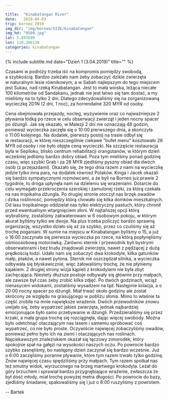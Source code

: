 ```yaml
---

title:  "Kinabatangan River"
date:   2019-04-03
trip: borneo_2019
img_dir: "img/borneo/SIZE/kinabatangan"
img_hd: "0509.jpg"
lat: 5.497699
lon: 118.206139
categories: kinabatangan
---
```


{% include subtitle.md date="Dzień 1 (3.04.2019)" title="" %}
<!--more_start-->
Czasami w&nbsp;podróży trzeba iść na kompromis pomiędzy swobodą, a&nbsp;szybkością.
Bardzo zależało nam żeby zobaczyć dzikie zwierzęta w&nbsp;naturalnym lesie równikowym, a&nbsp;w Sabah najlepszym do tego miejscem jest Sukau, nad rzeką Kinabatangan.
Jest to mała wioska, leżąca niecałe 100 kilometrów od Sandakanu, jednak nie jest łatwo się tam dostać, a&nbsp;my mieliśmy na to tylko 2 dni.
Dlatego zdecydowaliśmy się na zorganizowaną wycieczkę 2D1N (2 dni, 1 noc), za horrendalne 320 MYR od osoby.
<!--more-->
Cena obejmowała przejazdy, nocleg, wyżywienie oraz co najważniejsze 2 pływania łódką po rzece w&nbsp;celu obserwacji zwierząt i&nbsp;jeden nocny spacer po dżungli.
Jak się okazało, w&nbsp;Malezji 2 dni nie oznaczają 48 godzin, ponieważ wycieczka zaczęła się o&nbsp;10:00 pierwszego dnia, a
skończyła o&nbsp;11:00 kolejnego.
Na dodatek, pierwszy postój na trasie odbył się w&nbsp;restauracji, w&nbsp;której nieszczególnie ciekawe "bufet menu" kosztowało 26 MYR od osoby i&nbsp;nie było objęte ceną wycieczki.
Na szczęście restauracja była w&nbsp;Sepiloku, blisko centrum rehabilitacji orangutanów, w&nbsp;którym dzień wcześniej jedliśmy
bardzo dobry obiad.
Poza tym mieliśmy ponad godzinę czasu, więc szybki Grab i&nbsp;za 28 MYR zjedliśmy pyszny obiad dla dwóch osób (z przejazdami).
Okazało się, że tego dnia razem z&nbsp;nami na wycieczkę jedzie tylko inna para, na dodatek również Polaków.
Kinga i&nbsp;Jacek okazali się bardzo sympatycznymi rozmówcami, a&nbsp;że byli na Borneo już prawie 2 tygodnie, to droga upłynęła
nam na dzieleniu się wrażeniami.
Dotarcie do celu wymagało przekroczenia szerokiej i&nbsp;zamulonej rzeki, za którą czekała na nas tropikalna dżungla.
Po drugiej stronie otoczył nas brzęk owadów i&nbsp;dzika roślinność, pomiędzy którą chowało się kilka domków mieszkalnych.
Od lasu tropikalnego oddzielał nas tylko elektryczny pastuch, który chronił przed ewentualnym wtargnięciem słoni.
W najtańszej opcji którą wybraliśmy, zostaliśmy zakwaterowani w&nbsp;6 osobowym pokoju, w&nbsp;którym akurat byliśmy tylko we
dwoje.
Na plus trzeba policzyć bardzo sprawną organizację, wszystko działo się aż za szybko, przez co czuliśmy się aż trochę poganiani.
W sumie na miejscu w&nbsp;Kinabatangan byliśmy o&nbsp;15, a&nbsp;już o&nbsp;16:00 zaczynała się pierwsza wycieczka po rzece, na którą popłynęliśmy ośmioosobową motorówką.
Zarówno sternik i&nbsp;przewodnik byli bystrymi obserwatorami i&nbsp;bez trudu znajdowali zwierzęta, nawet z&nbsp;pędzącej z&nbsp;dużą
prędkością łodzi.
Udało nam się zobaczyć dwa krokodyle, kilka gatunków małp, ptaków, a&nbsp;nawet pytona.
Sternik nie oszczędzał silnika, a&nbsp;wycieczka odbywała się błyskawicznie, więc żałowaliśmy trochę, że nie płyniemy kajakiem.
Z drugiej strony wizja kąpieli z&nbsp;krokodylami nie była zbyt zachęcająca.
Niestety dłuższe postoje odbywały się głównie przy małpach, ale zawsze był czas żeby zrobić kilka zdjęć.
Po dwóch godzinach, wciąż nienasyceni widokami, zostaliśmy wysadzeni na ląd.
Następnie kolacja, a&nbsp;o 20:00 nocny spacer po dżungli.
Miał trwać około godziny ale został skrócony ze względu na grasującego w&nbsp;pobliżu słonia.
Mimo to właśnie ta część zrobiła na mnie największe wrażenie.
Dwóch przewodników znowu uwijało się, żeby wypatrzeć jakieś zwierzęta, jednak najbardziej emocjonujące było samo przebywanie w&nbsp;dżungli.
Przedzieraliśmy się przez krzaki, a&nbsp;mała grupa trochę się rozciągnęła, dając więcej swobody.
Można było odetchnąć otaczającym nas lasem i&nbsp;samemu spróbować coś wypatrzeć, co nie było proste.
Oczywiście najwięcej zobaczyliśmy owadów, ponieważ pełno było ich na ziemi i&nbsp;otaczających nas roślinach.
Najciekawszym znaleziskiem okazał się tęczowy zimorodek, który spokojnie spał na gałęzi na wysokości naszych oczu.
Po powrocie bardzo szybko zasnęliśmy, bo następny dzień zaczynał się bardzo wcześnie.
Już o&nbsp;6:00 zaczęliśmy poranne pływanie, które tym razem trwało tylko godzinę.
Znów najwięcej czasu spędziliśmy przy małpach.
Tym razem spotkał nas też smutny widok, wyrzuconego na brzeg martwego krokodyla.
Leżał do góry brzuchem i&nbsp;sprawiał bardzo przygnębiające wrażenie, zwłaszcza że był dość młody, miał trochę powyżej metra
długości.
Po powrocie do bazy, zjedliśmy śniadanie, spakowaliśmy się i&nbsp;już o&nbsp;8:00 ruszyliśmy z&nbsp;powrotem.

-- Bartek
